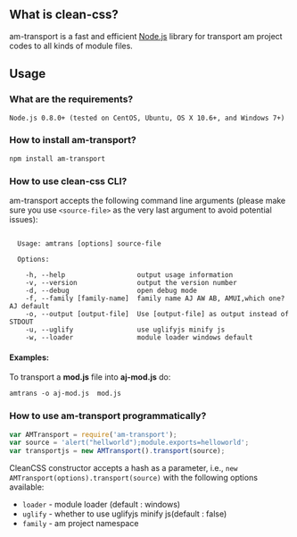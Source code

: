 ## What is clean-css?

am-transport is a fast and efficient [Node.js](http://nodejs.org/) library for transport am project codes to all kinds of module files.


## Usage

### What are the requirements?

```
Node.js 0.8.0+ (tested on CentOS, Ubuntu, OS X 10.6+, and Windows 7+)
```

### How to install am-transport?

```
npm install am-transport
```

### How to use clean-css CLI?

am-transport accepts the following command line arguments (please make sure
you use `<source-file>` as the very last argument to avoid potential issues):

```

  Usage: amtrans [options] source-file

  Options:

    -h, --help                  output usage information
    -v, --version               output the version number
    -d, --debug                 open debug mode
    -f, --family [family-name]  family name AJ AW AB, AMUI,which one? AJ default
    -o, --output [output-file]  Use [output-file] as output instead of STDOUT
    -u, --uglify                use uglifyjs minify js
    -w, --loader                module loader windows default
```

#### Examples:

To transport a **mod.js** file into **aj-mod.js** do:

```
amtrans -o aj-mod.js  mod.js
```

### How to use am-transport programmatically?

```js
var AMTransport = require('am-transport');
var source = 'alert("hellworld");module.exports=helloworld';
var transportjs = new AMTransport().transport(source);
```

CleanCSS constructor accepts a hash as a parameter, i.e.,
`new AMTransport(options).transport(source)` with the following options available:

* `loader` - module loader (default : windows)
* `uglify` - whether to use uglifyjs minify js(default : false)
* `family` - am project namespace